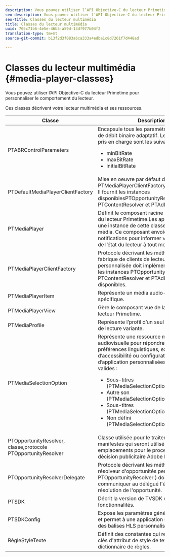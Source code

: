 ```yaml
---
description: Vous pouvez utiliser l’API Objective-C du lecteur Primetime pour personnaliser le comportement du lecteur.
seo-description: Vous pouvez utiliser l’API Objective-C du lecteur Primetime pour personnaliser le comportement du lecteur.
seo-title: Classes du lecteur multimédia
title: Classes du lecteur multimédia
uuid: 705c71b6-4e5e-46b5-a59d-13df977b04f2
translation-type: tm+mt
source-git-commit: b13f2d3f083a6ca333a4edba1c8d7261f7d448ad

---
```



# Classes du lecteur multimédia {#media-player-classes}

Vous pouvez utiliser l’API Objective-C du lecteur Primetime pour personnaliser le comportement du lecteur.

Ces classes décrivent votre lecteur multimédia et ses ressources.

| Classe | Description |
|---|---|
| PTABRControlParameters | Encapsule tous les paramètres de contrôle de débit binaire adaptatif. Les paramètres pris en charge sont les suivants :<ul><li>minBitRate</li><li>maxBitRate</li><li>initialBitRate</li></ul> |
| PTDefaultMediaPlayerClientFactory | Mise en oeuvre par défaut de PTMediaPlayerClientFactoryin dans TVSDK. Il fournit les instances disponiblesPTOpportunityResolver, PTContentResolver et PTAdPolicySelector. |
| PTMediaPlayer | Définit le composant racine de la structure du lecteur Primetime.Les applications créent une instance de cette classe pour lire un média. Ce composant envoie des notifications pour informer votre application de l’état du lecteur à tout moment. |
| PTMediaPlayerClientFactory | Protocole décrivant les méthodes qu’une fabrique de clients de lecteur de médias personnalisée doit implémenter pour fournir les instances PTOpportunityResolver, PTContentResolver et PTAdPolicySelector disponibles. |
| PTMediaPlayerItem | Représente un média audio-vidéo spécifique. |
| PTMediaPlayerView | Gère le composant vue de la structure du lecteur Primetime. |
| PTMediaProfile | Représente l’profil d’un seul flux dans la liste de lecture variante. |
| PTMediaSelectionOption | Représente une ressource multimédia audiovisuelle pour répondre à différentes préférences linguistiques, exigences d’accessibilité ou configurations d’application personnalisées. Types d&#39;option valides :<ul><li>Sous-titres (PTMediaSelectionOptionTypeSubtitle)</li><li>Autre son (PTMediaSelectionOptionTypeAudio)</li><li>Sous-titres (PTMediaSelectionOptionTypeCC)</li><li>Non défini (PTMediaSelectionOptionTypeUndefined)</li></ul> |
| PTOpportunityResolver, classe,protocole PTOpportunityResolver | Classe utilisée pour le traitement d’indices manifestes qui seront utilisés comme emplacements pour le processus de prise de décision publicitaire Adobe Primetime. |
| PTOpportunityResolverDelegate | Protocole décrivant les méthodes que le résolveur d&#39;opportunités personnalisé ( PTOpportunityResolver ) doit utiliser pour communiquer au délégué l&#39;état de la résolution de l&#39;opportunité. |
| PTSDK | Décrit la version de TVSDK et ses fonctionnalités. |
| PTSDKConfig | Expose les paramètres généraux de TVSDK et permet à une application de s’abonner à des balises HLS personnalisées. |
| RègleStyleTexte | Définit des constantes qui représentent les clés d&#39;attribut de style de texte qui forment le dictionnaire de règles. |
